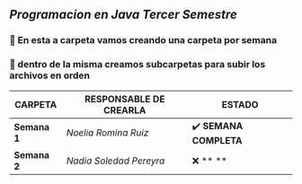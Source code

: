 ## *Programacion en Java Tercer Semestre*

### 🦄 En esta a carpeta vamos creando una carpeta por semana

### 🦄 dentro de la misma creamos subcarpetas para subir los archivos en orden

| CARPETA | RESPONSABLE DE CREARLA | ESTADO | 
| ---- | ---- | ---- |
| **Semana 1** | *Noelia Romina Ruiz* | ✔️ **SEMANA COMPLETA** |
| **Semana 2** | *Nadia Soledad Pereyra* | ❌ ** ** |








